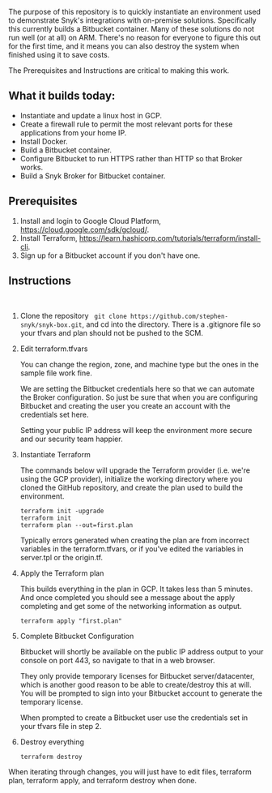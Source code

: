 
The purpose of this repository is to quickly instantiate an environment used to demonstrate Snyk's integrations with on-premise solutions. Specifically this currently builds a Bitbucket container. Many of these solutions do not run well (or at all) on ARM. There's no reason for everyone to figure this out for the first time, and it means you can also destroy the system when finished using it to save costs.

The Prerequisites and Instructions are critical to making this work.


## What it builds today:
* Instantiate and update a linux host in GCP.
* Create a firewall rule to permit the most relevant ports for these applications from your home IP.
* Install Docker.
* Build a Bitbucket container.
* Configure Bitbucket to run HTTPS rather than HTTP so that Broker works.
* Build a Snyk Broker for Bitbucket container.


## Prerequisites

1. Install and login to Google Cloud Platform, https://cloud.google.com/sdk/gcloud/.
2. Install Terraform, https://learn.hashicorp.com/tutorials/terraform/install-cli.
3. Sign up for a Bitbucket account if you don't have one.

## Instructions
<br>

1. Clone the repository ``` git clone https://github.com/stephen-snyk/snyk-box.git```,  and cd into the directory. There is a .gitignore file so your tfvars and plan should not be pushed to the SCM.


2. Edit terraform.tfvars 

    You can change the region, zone, and machine type but the ones in the sample file work fine.

    We are setting the Bitbucket credentials here so that we can automate the Broker configuration. So just be sure that when you are configuring Bitbucket and creating the user you create an account with the credentials set here.

    Setting your public IP address will keep the environment more secure and our security team happier.


3. Instantiate Terraform

    The commands below will upgrade the Terraform provider (i.e. we're using the GCP provider), initialize the working directory where you cloned the GitHub repository, and create the plan used to build the environment.

    ```
    terraform init -upgrade
    terraform init
    terraform plan --out=first.plan
    ```

    Typically errors generated when creating the plan are from incorrect variables in the terraform.tfvars, or if you've edited the variables in server.tpl or the origin.tf.


4. Apply the Terraform plan

    This builds everything in the plan in GCP. It takes less than 5 minutes. And once completed you should see a message about the apply completing and get some of the networking information as output.

    ```
    terraform apply "first.plan"
    ```

5. Complete Bitbucket Configuration

    Bitbucket will shortly be available on the public IP address output to your console on port 443, so navigate to that in a web browser.

    They only provide temporary licenses for Bitbucket server/datacenter, which is another good reason to be able to create/destroy this at will. You will be prompted to sign into your Bitbucket account to generate the temporary license.

    When prompted to create a Bitbucket user use the credentials set in your tfvars file in step 2.


6. Destroy everything

    ```
    terraform destroy
    ```

When iterating through changes, you will just have to edit files, terraform plan, terraform apply, and terraform destroy when done.
